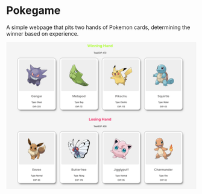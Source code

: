 
# Pokegame

A simple webpage that pits two hands of Pokemon cards, determining the winner based on experience.

![Pokegame Screenshot](../images/pokegame.png)